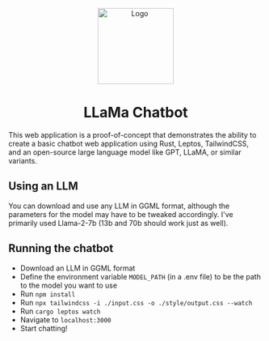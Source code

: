 <p align="center">
    <img src="https://www.pngmart.com/files/22/Llama-PNG.png" alt="Logo" width="150" height="150">
</p>

<h1 align="center">LLaMa Chatbot</h1>
This web application is a proof-of-concept that demonstrates the ability to create a basic chatbot web application using Rust, Leptos, TailwindCSS, and an open-source large language model like GPT, LLaMA, or similar variants.

## Using an LLM

You can download and use any LLM in GGML format, although the parameters for the model may have to be tweaked accordingly. I've primarily used Llama-2-7b (13b and 70b should work just as well).

## Running the chatbot

- Download an LLM in GGML format
- Define the environment variable `MODEL_PATH` (in a .env file) to be the path to the model you want to use
- Run `npm install`
- Run `npx tailwindcss -i ./input.css -o ./style/output.css --watch`
- Run `cargo leptos watch`
- Navigate to `localhost:3000`
- Start chatting!
